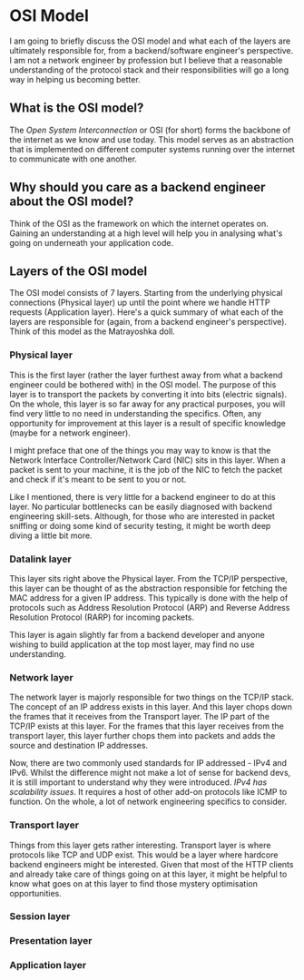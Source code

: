 # OSI Model

I am going to briefly discuss the OSI model and what each of the layers are ultimately responsible for, from a backend/software engineer's perspective. I am not a network engineer by profession but I believe that a reasonable understanding of the protocol stack and their responsibilities will go a long way in helping us becoming better.

## What is the OSI model?

The *Open System Interconnection* or OSI (for short) forms the backbone of the internet as we know and use today. This model serves as an abstraction that is implemented on different computer systems running over the internet to communicate with one another.

## Why should you care as a backend engineer about the OSI model?

Think of the OSI as the framework on which the internet operates on. Gaining an understanding at a high level will help you in analysing what's going on underneath your application code.

## Layers of the OSI model

The OSI model consists of 7 layers. Starting from the underlying physical connections (Physical layer) up until the point where we handle HTTP requests (Application layer). Here's a quick summary of what each of the layers are responsible for (again, from a backend engineer's perspective). Think of this model as the Matrayoshka doll.

### Physical layer

This is the first layer (rather the layer furthest away from what a backend engineer could be bothered with) in the OSI model. The purpose of this layer is to transport the packets by converting it into bits (electric signals). On the whole, this layer is so far away for any practical purposes, you will find very little to no need in understanding the specifics. Often, any opportunity for improvement at this layer is a result of specific knowledge (maybe for a network engineer).

I might preface that one of the things you may way to know is that the Network Interface Controller/Network Card (NIC) sits in this layer. When a packet is sent to your machine, it is the job of the NIC to fetch the packet and check if it's meant to be sent to you or not.

Like I mentioned, there is very little for a backend engineer to do at this layer. No particular bottlenecks can be easily diagnosed with backend engineering skill-sets. Although, for those who are interested in packet sniffing or doing some kind of security testing, it might be worth deep diving a little bit more.

### Datalink layer

This layer sits right above the Physical layer. From the TCP/IP perspective, this layer can be thought of as the abstraction responsible for fetching the MAC address for a given IP address. This typically is done with the help of protocols such as Address Resolution Protocol (ARP) and Reverse Address Resolution Protocol (RARP) for incoming packets.

This layer is again slightly far from a backend developer and anyone wishing to build application at the top most layer, may find no use understanding.

### Network layer

The network layer is majorly responsible for two things on the TCP/IP stack. The concept of an IP address exists in this layer. And this layer chops down the frames that it receives from the Transport layer. The IP part of the TCP/IP exists at this layer. For the frames that this layer receives from the transport layer, this layer further chops them into packets and adds the source and destination IP addresses.

Now, there are two commonly used standards for IP addressed - IPv4 and IPv6. Whilst the difference might not make a lot of sense for backend devs, it is still important to understand why they were introduced. *IPv4 has scalability issues*. It requires a host of other add-on protocols like ICMP to function. On the whole, a lot of network engineering specifics to consider.

### Transport layer

Things from this layer gets rather interesting. Transport layer is where protocols like TCP and UDP exist. This would be a layer where hardcore backend engineers might be interested. Given that most of the HTTP clients and already take care of things going on at this layer, it might be helpful to know what goes on at this layer to find those mystery optimisation opportunities.

### Session layer
### Presentation layer
### Application layer
